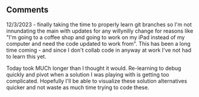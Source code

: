 ## Comments
12/3/2023 - finally taking the time to properly learn git branches so I'm not innundating the main with updates for any willynilly change for reasons like "I'm going to a coffee shop and going to work on my iPad instead of my computer and need the code updated to work from". This has been a long time coming - and since I don't collab code in anyway at work I've not had to learn this yet. 

Today took MUCh longer than I thought it would. Re-learning to debug quickly and pivot when a solution I was playing with is getting too complicated. Hopefully I'll be able to visualize these solution alternatives quicker and not waste as much time trying to code these.